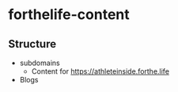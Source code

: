 # forthelife-content

## Structure

* subdomains
  * Content for https://athleteinside.forthe.life
* Blogs

